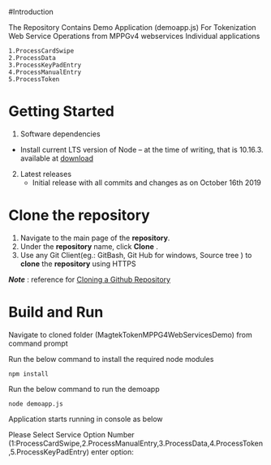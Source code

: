 #Introduction 

The Repository Contains Demo Application (demoapp.js) For Tokenization Web Service Operations from MPPGv4 webservices Individual applications

    1.ProcessCardSwipe
    2.ProcessData
    3.ProcessKeyPadEntry
    4.ProcessManualEntry
    5.ProcessToken
   

#	Getting Started

1.	Software dependencies
 
 - Install current LTS version of Node – at the time of writing, that is 10.16.3.	available at [download](https://nodejs.org/en/download/)  
  
 
2.	Latest releases
    - Initial release with all commits and changes as on October 16th 2019
  
# Clone the repository
1.  Navigate to the main page  of the  **repository**. 
2.  Under the  **repository**  name, click  **Clone** .
3.  Use any Git Client(eg.: GitBash, Git Hub for windows, Source tree ) to  **clone**  the  **repository**  using HTTPS

***Note*** : reference for  [Cloning a Github Repository](https://help.github.com/en/articles/cloning-a-repository)
 
#	Build and Run

 Navigate to cloned folder (MagtekTokenMPPG4WebServicesDemo) from command prompt

Run the below command  to install the required node modules

 ```npm install```

Run the below command to run the demoapp

```node demoapp.js```

Application starts running in console    as below   

Please Select Service Option Number (1:ProcessCardSwipe,2.ProcessManualEntry,3.ProcessData,4.ProcessToken,5.ProcessKeyPadEntry)
enter option:    



  
